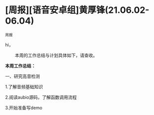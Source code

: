 # [周报][语音安卓组]黄厚锋(21.06.02-06.04)

`周报`

hi，

        本周的工作总结与计划具体如下，请查收。

**本周工作总结：**

一、研究高音检测

1.了解音频基础知识

2.阅读aubio源码，了解函数调用流程

3.开始准备写demo